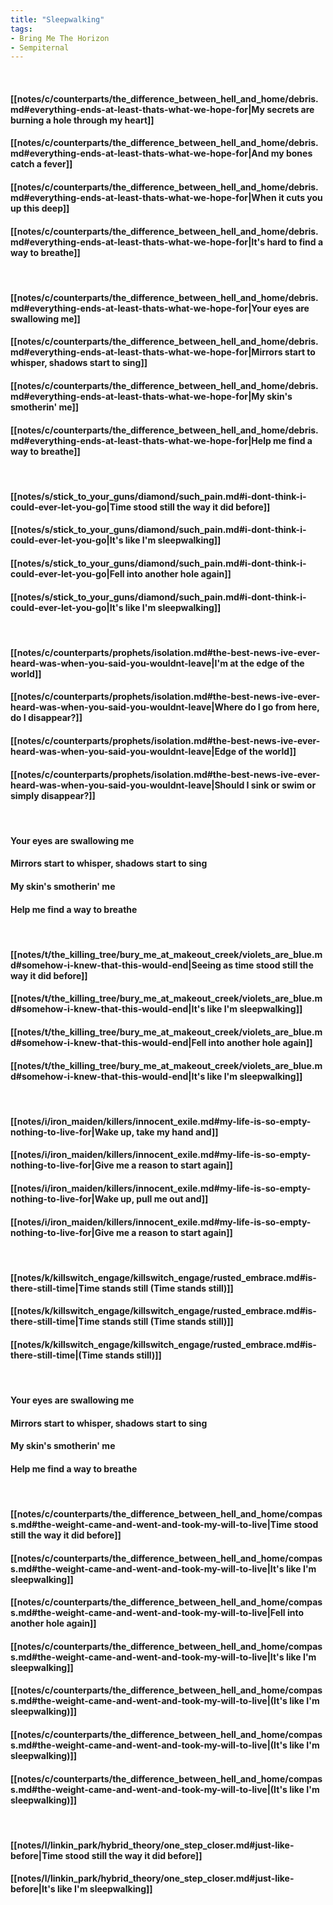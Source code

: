 ```yaml
---
title: "Sleepwalking"
tags:
- Bring Me The Horizon
- Sempiternal
---
```

&nbsp;
#### [[notes/c/counterparts/the_difference_between_hell_and_home/debris.md#everything-ends-at-least-thats-what-we-hope-for|My secrets are burning a hole through my heart]]
#### [[notes/c/counterparts/the_difference_between_hell_and_home/debris.md#everything-ends-at-least-thats-what-we-hope-for|And my bones catch a fever]]
#### [[notes/c/counterparts/the_difference_between_hell_and_home/debris.md#everything-ends-at-least-thats-what-we-hope-for|When it cuts you up this deep]]
#### [[notes/c/counterparts/the_difference_between_hell_and_home/debris.md#everything-ends-at-least-thats-what-we-hope-for|It's hard to find a way to breathe]]
&nbsp;
#### [[notes/c/counterparts/the_difference_between_hell_and_home/debris.md#everything-ends-at-least-thats-what-we-hope-for|Your eyes are swallowing me]]
#### [[notes/c/counterparts/the_difference_between_hell_and_home/debris.md#everything-ends-at-least-thats-what-we-hope-for|Mirrors start to whisper, shadows start to sing]]
#### [[notes/c/counterparts/the_difference_between_hell_and_home/debris.md#everything-ends-at-least-thats-what-we-hope-for|My skin's smotherin' me]]
#### [[notes/c/counterparts/the_difference_between_hell_and_home/debris.md#everything-ends-at-least-thats-what-we-hope-for|Help me find a way to breathe]]
&nbsp;
#### [[notes/s/stick_to_your_guns/diamond/such_pain.md#i-dont-think-i-could-ever-let-you-go|Time stood still the way it did before]]
#### [[notes/s/stick_to_your_guns/diamond/such_pain.md#i-dont-think-i-could-ever-let-you-go|It's like I'm sleepwalking]]
#### [[notes/s/stick_to_your_guns/diamond/such_pain.md#i-dont-think-i-could-ever-let-you-go|Fell into another hole again]]
#### [[notes/s/stick_to_your_guns/diamond/such_pain.md#i-dont-think-i-could-ever-let-you-go|It's like I'm sleepwalking]]
&nbsp;
#### [[notes/c/counterparts/prophets/isolation.md#the-best-news-ive-ever-heard-was-when-you-said-you-wouldnt-leave|I'm at the edge of the world]]
#### [[notes/c/counterparts/prophets/isolation.md#the-best-news-ive-ever-heard-was-when-you-said-you-wouldnt-leave|Where do I go from here, do I disappear?]]
#### [[notes/c/counterparts/prophets/isolation.md#the-best-news-ive-ever-heard-was-when-you-said-you-wouldnt-leave|Edge of the world]]
#### [[notes/c/counterparts/prophets/isolation.md#the-best-news-ive-ever-heard-was-when-you-said-you-wouldnt-leave|Should I sink or swim or simply disappear?]]
&nbsp;
#### Your eyes are swallowing me
#### Mirrors start to whisper, shadows start to sing
#### My skin's smotherin' me
#### Help me find a way to breathe
&nbsp;
#### [[notes/t/the_killing_tree/bury_me_at_makeout_creek/violets_are_blue.md#somehow-i-knew-that-this-would-end|Seeing as time stood still the way it did before]]
#### [[notes/t/the_killing_tree/bury_me_at_makeout_creek/violets_are_blue.md#somehow-i-knew-that-this-would-end|It's like I'm sleepwalking]]
#### [[notes/t/the_killing_tree/bury_me_at_makeout_creek/violets_are_blue.md#somehow-i-knew-that-this-would-end|Fell into another hole again]]
#### [[notes/t/the_killing_tree/bury_me_at_makeout_creek/violets_are_blue.md#somehow-i-knew-that-this-would-end|It's like I'm sleepwalking]]
&nbsp;
#### [[notes/i/iron_maiden/killers/innocent_exile.md#my-life-is-so-empty-nothing-to-live-for|Wake up, take my hand and]]
#### [[notes/i/iron_maiden/killers/innocent_exile.md#my-life-is-so-empty-nothing-to-live-for|Give me a reason to start again]]
#### [[notes/i/iron_maiden/killers/innocent_exile.md#my-life-is-so-empty-nothing-to-live-for|Wake up, pull me out and]]
#### [[notes/i/iron_maiden/killers/innocent_exile.md#my-life-is-so-empty-nothing-to-live-for|Give me a reason to start again]]
&nbsp;
#### [[notes/k/killswitch_engage/killswitch_engage/rusted_embrace.md#is-there-still-time|Time stands still (Time stands still)]]
#### [[notes/k/killswitch_engage/killswitch_engage/rusted_embrace.md#is-there-still-time|Time stands still (Time stands still)]]
#### [[notes/k/killswitch_engage/killswitch_engage/rusted_embrace.md#is-there-still-time|(Time stands still)]]
&nbsp;
#### Your eyes are swallowing me
#### Mirrors start to whisper, shadows start to sing
#### My skin's smotherin' me
#### Help me find a way to breathe
&nbsp;
#### [[notes/c/counterparts/the_difference_between_hell_and_home/compass.md#the-weight-came-and-went-and-took-my-will-to-live|Time stood still the way it did before]]
#### [[notes/c/counterparts/the_difference_between_hell_and_home/compass.md#the-weight-came-and-went-and-took-my-will-to-live|It's like I'm sleepwalking]]
#### [[notes/c/counterparts/the_difference_between_hell_and_home/compass.md#the-weight-came-and-went-and-took-my-will-to-live|Fell into another hole again]]
#### [[notes/c/counterparts/the_difference_between_hell_and_home/compass.md#the-weight-came-and-went-and-took-my-will-to-live|It's like I'm sleepwalking]]
#### [[notes/c/counterparts/the_difference_between_hell_and_home/compass.md#the-weight-came-and-went-and-took-my-will-to-live|(It's like I'm sleepwalking)]]
#### [[notes/c/counterparts/the_difference_between_hell_and_home/compass.md#the-weight-came-and-went-and-took-my-will-to-live|(It's like I'm sleepwalking)]]
#### [[notes/c/counterparts/the_difference_between_hell_and_home/compass.md#the-weight-came-and-went-and-took-my-will-to-live|(It's like I'm sleepwalking)]]
&nbsp;
#### [[notes/l/linkin_park/hybrid_theory/one_step_closer.md#just-like-before|Time stood still the way it did before]]
#### [[notes/l/linkin_park/hybrid_theory/one_step_closer.md#just-like-before|It's like I'm sleepwalking]]
